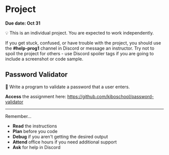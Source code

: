 # Project

**Due date: Oct 31**

💡 This is an individual project. You are expected to work independently.

If you get stuck, confused, or have trouble with the project, you should use the **#help-prog1** channel in Discord or message an instructor. Try not to spoil the project for others - use Discord spoiler tags if you are going to include a screenshot or code sample.

## Password Validator

🔢 Write a program to validate a password that a user enters.

**Access** the assignment here: https://github.com/kiboschool/password-validator

---

Remember...

- **Read** the instructions
- **Plan** before you code
- **Debug** if you aren't getting the desired output
- **Attend** office hours if you need additional support
- **Ask** for help in Discord
